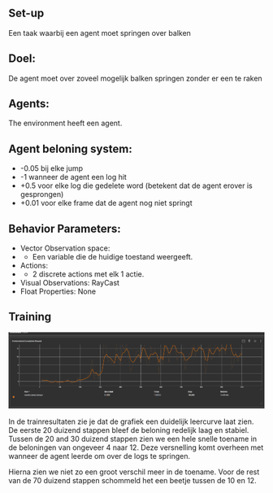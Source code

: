 ## Set-up

Een taak waarbij een agent moet springen over balken

## Doel:

De agent moet over zoveel mogelijk balken springen zonder er een te raken

## Agents:

The environment heeft een agent.

## Agent beloning system:

- -0.05 bij elke jump
- -1 wanneer de agent een log hit
- +0.5 voor elke log die gedelete word (betekent dat de agent erover is gesprongen)
- +0.01 voor elke frame dat de agent nog niet springt

## Behavior Parameters:

- Vector Observation space:
- - Een variable die de huidige toestand weergeeft.
- Actions:
- - 2 discrete actions met elk 1 actie.
- Visual Observations: RayCast
- Float Properties: None

## Training

![dashboard](dashboard.png)

In de trainresultaten zie je dat de grafiek een duidelijk leercurve laat zien. De eerste 20 duizend stappen bleef de beloning redelijk laag en stabiel. Tussen de 20 and 30 duizend stappen zien we een hele snelle toename in de beloningen van ongeveer 4 naar 12. Deze versnelling komt overheen met wanneer de agent leerde om over de logs te springen.

Hierna zien we niet zo een groot verschil meer in de toename. Voor de rest van de 70 duizend stappen schommeld het een beetje tussen de 10 en 12.
